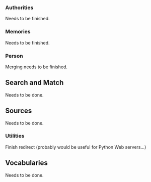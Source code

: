 ### Authorities

Needs to be finished.

### Memories

Needs to be finished.

### Person

Merging needs to be finished.

## Search and Match

Needs to be done.

## Sources

Needs to be done.

### Utilities

Finish redirect (probably would be useful for Python Web servers...)

## Vocabularies

Needs to be done.
